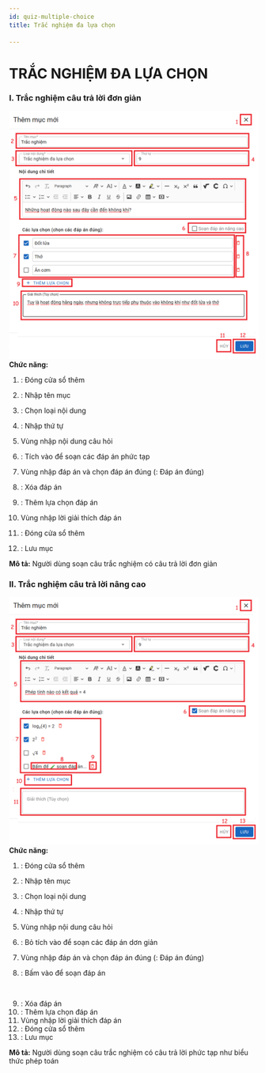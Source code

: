 ```yaml
---
id: quiz-multiple-choice
title: Trắc nghiệm đa lựa chọn

---
```


# TRẮC NGHIỆM ĐA LỰA CHỌN
### I. Trắc nghiệm câu trả lời đơn giản
![](../../../static/img/soan-hoc-lieu-so/quiz-multiple-choice/trac-nhiem-nhieu-dap-an.png)
__Chức năng:__ 
1. <img src="/docs-lms-hls/img/chung/dong.png" alt="" width="30" />: Đóng cửa sổ thêm
2. <img src="/docs-lms-hls/img/chung/ten-muc.png" alt="" width="80" />: Nhập tên mục
3. <img src="/docs-lms-hls/img/soan-hoc-lieu-so/quiz-multiple-choice/loai.png" alt="" width="130" />: Chọn loại nội dung
4. <img src="/docs-lms-hls/img/chung/thu-tu.png" alt="" width="60" />: Nhập thứ tự
5. Vùng nhập nội dung câu hỏi
6. <img src="/docs-lms-hls/img/soan-hoc-lieu-so/quiz-single-choice/tich.png" alt="" width="180" />: Tích vào để soạn các đáp án phức tạp
7. Vùng nhập đáp án và chọn đáp án đúng
(<img src="/docs-lms-hls/img/soan-hoc-lieu-so/quiz-multiple-choice/dung.png" alt="" width="30" />: Đáp án đúng)

8. <img src="/docs-lms-hls/img/chung/xoa.png" alt="" width="30" />: Xóa đáp án
9. <img src="/docs-lms-hls/img/chung/them-dap-an.png" alt="" width="140" />: Thêm lựa chọn đáp án
10. Vùng nhập lời giải thích đáp án
11. <img src="/docs-lms-hls/img/chung/huy.png" alt="" width="40" />: Đóng cửa sổ thêm
12. <img src="/docs-lms-hls/img/chung/luu.png" alt="" width="50" />: Lưu mục  

__Mô tả:__ Người dùng soạn câu trắc nghiệm có câu trả lời đơn giản

### II. Trắc nghiệm câu trả lời nâng cao
![](../../../static/img/soan-hoc-lieu-so/quiz-multiple-choice/trac-nhiem-nhieu-dap-an-phuc-tap.png)
__Chức năng:__ 
1. <img src="/docs-lms-hls/img/chung/dong.png" alt="" width="30" />: Đóng cửa sổ thêm
2. <img src="/docs-lms-hls/img/chung/ten-muc.png" alt="" width="80" />: Nhập tên mục
3. <img src="/docs-lms-hls/img/soan-hoc-lieu-so/quiz-single-choice/loai.png" alt="" width="130" />: Chọn loại nội dung
4. <img src="/docs-lms-hls/img/chung/thu-tu.png" alt="" width="60" />: Nhập thứ tự
5. Vùng nhập nội dung câu hỏi
6. <img src="/docs-lms-hls/img/soan-hoc-lieu-so/quiz-single-choice/tich2.png" alt="" width="180" />: Bỏ tích vào để soạn các đáp án dơn giản
7. Vùng nhập đáp án và chọn đáp án đúng
(<img src="/docs-lms-hls/img/soan-hoc-lieu-so/quiz-multiple-choice/dung.png" alt="" width="30" />: Đáp án đúng)

8. <img src="/docs-lms-hls/img/soan-hoc-lieu-so/quiz-single-choice/soan.png" alt="" width="200" />: Bấm vào để soạn đáp án
<img src="/docs-lms-hls/img/soan-hoc-lieu-so/quiz-single-choice/soan-nang-cao.png" alt="" width="600" />

9. <img src="/docs-lms-hls/img/chung/xoa.png" alt="" width="30" />: Xóa đáp án
10. <img src="/docs-lms-hls/img/chung/them-dap-an.png" alt="" width="140" />: Thêm lựa chọn đáp án
11. Vùng nhập lời giải thích đáp án
12. <img src="/docs-lms-hls/img/chung/huy.png" alt="" width="40" />: Đóng cửa sổ thêm
13. <img src="/docs-lms-hls/img/chung/luu.png" alt="" width="50" />: Lưu mục  

__Mô tả:__ Người dùng soạn câu trắc nghiệm có câu trả lời phức tạp như biểu thức phép toán
